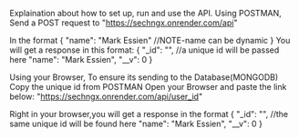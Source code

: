 Explaination about how to set up, run and use the API.
Using POSTMAN,
Send a POST request to 
"https://sechngx.onrender.com/api"

In the format
{
  "name": "Mark Essien" //NOTE-name can be dynamic
}
You will get a response in this format:
{
    "_id": "",    //a unique id will be passed here
    "name": "Mark Essien",
    "__v": 0
}

Using your Browser,
To ensure its sending to the Database(MONGODB)
Copy the unique id from POSTMAN
Open your Browser and paste the link below:
"https://sechngx.onrender.com/api/user_id"

Right in your browser,you will get a response in the format
{
    "_id": "",    //the same unique id will be found here
    "name": "Mark Essien",
    "__v": 0
}
